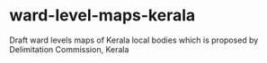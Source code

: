 # ward-level-maps-kerala
Draft ward levels maps of Kerala local bodies which is proposed by Delimitation Commission, Kerala

